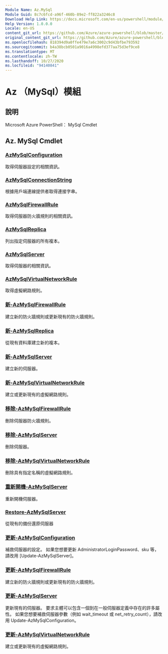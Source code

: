 ```yaml
---
Module Name: Az.MySql
Module Guid: 8c7c6fcd-a96f-460b-89e2-ff822a3246c8
Download Help Link: https://docs.microsoft.com/en-us/powershell/module/az.mysql
Help Version: 1.0.0.0
Locale: en-US
content_git_url: https://github.com/Azure/azure-powershell/blob/master/src/MySql/help/Az.MySql.md
original_content_git_url: https://github.com/Azure/azure-powershell/blob/master/src/MySql/help/Az.MySql.md
ms.openlocfilehash: 818394d9a0ffe479e7a6c3002c9d43bfbe793592
ms.sourcegitcommit: b4a38bcb0501a9016a4998efd377aa75d3ef9ce8
ms.translationtype: MT
ms.contentlocale: zh-TW
ms.lasthandoff: 10/27/2020
ms.locfileid: "94140841"
---
```

# Az （MySql）模組
## 說明
Microsoft Azure PowerShell： MySql Cmdlet

## Az. MySql Cmdlet
### [AzMySqlConfiguration](Get-AzMySqlConfiguration.md)
取得伺服器設定的相關資訊。

### [AzMySqlConnectionString](Get-AzMySqlConnectionString.md)
根據用戶端連線提供者取得連接字串。

### [AzMySqlFirewallRule](Get-AzMySqlFirewallRule.md)
取得伺服器防火牆規則的相關資訊。

### [AzMySqlReplica](Get-AzMySqlReplica.md)
列出指定伺服器的所有複本。

### [AzMySqlServer](Get-AzMySqlServer.md)
取得伺服器的相關資訊。

### [AzMySqlVirtualNetworkRule](Get-AzMySqlVirtualNetworkRule.md)
取得虛擬網路規則。

### [新-AzMySqlFirewallRule](New-AzMySqlFirewallRule.md)
建立新的防火牆規則或更新現有的防火牆規則。

### [新-AzMySqlReplica](New-AzMySqlReplica.md)
從現有資料庫建立新的複本。

### [新-AzMySqlServer](New-AzMySqlServer.md)
建立新的伺服器。

### [新-AzMySqlVirtualNetworkRule](New-AzMySqlVirtualNetworkRule.md)
建立或更新現有的虛擬網路規則。

### [移除-AzMySqlFirewallRule](Remove-AzMySqlFirewallRule.md)
刪除伺服器防火牆規則。

### [移除-AzMySqlServer](Remove-AzMySqlServer.md)
刪除伺服器。

### [移除-AzMySqlVirtualNetworkRule](Remove-AzMySqlVirtualNetworkRule.md)
刪除具有指定名稱的虛擬網路規則。

### [重新開機-AzMySqlServer](Restart-AzMySqlServer.md)
重新開機伺服器。

### [Restore-AzMySqlServer](Restore-AzMySqlServer.md)
從現有的備份還原伺服器

### [更新-AzMySqlConfiguration](Update-AzMySqlConfiguration.md)
補救伺服器的設定。
如果您想要更新 AdministratorLoginPassword、sku 等，請改用 [Update-AzMySqlServer]。

### [更新-AzMySqlFirewallRule](Update-AzMySqlFirewallRule.md)
建立新的防火牆規則或更新現有的防火牆規則。

### [更新-AzMySqlServer](Update-AzMySqlServer.md)
更新現有的伺服器。
要求主體可以包含一個到在一般伺服器定義中存在的許多屬性。
如果您想要補救伺服器參數（例如 wait_timeout 或 net_retry_count），請改用 Update-AzMySqlConfiguration。

### [更新-AzMySqlVirtualNetworkRule](Update-AzMySqlVirtualNetworkRule.md)
建立或更新現有的虛擬網路規則。

